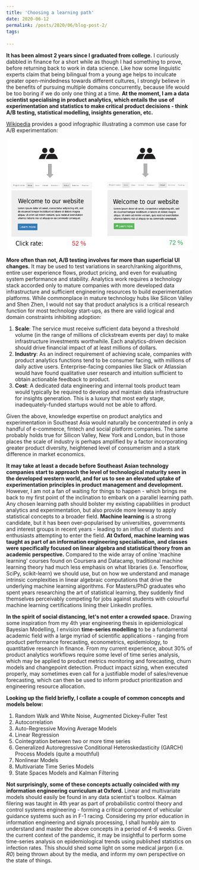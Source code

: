 ```yaml
---
title: 'Choosing a learning path'
date: 2020-06-12
permalink: /posts/2020/06/blog-post-2/
tags:

---
```

**It has been almost 2 years since I graduated from college.** I curiously dabbled in finance for a short while as though I had something to prove, before returning back to work in data science. Like how some linguistic experts claim that being bilingual from a young age helps to inculcate greater open-mindedness towards different cultures, I strongly believe in the benefits of pursuing multiple domains concurrently, because life would be too boring if we do only one thing at a time. **At the moment, I am a data scientist specialising in product analytics, which entails the use of experimentation and statistics to make critical product decisions - think A/B testing, statistical modelling, insights generation, etc.**

[Wikipedia](https://en.wikipedia.org/wiki/A/B_testing) provides a good infographic illustrating a common use case for A/B experimentation:

<p align="center"><img src="/images/abtesting_example.png" title="A/B Testing" width="500" height="300" /></p>

**More often than not, A/B testing involves far more than superficial UI changes.** It may be used to test variations in search/ranking algorithms, entire user experience flows, product pricing, and even for evaluating system performance and stability. Analytics work requires a technology stack accorded only to mature companies with more developed data infrastructure and sufficient engineering resources to build experimentation platforms. While commonplace in mature technology hubs like Silicon Valley and Shen Zhen, I would not say that product analytics is a critical research function for most technology start-ups, as there are valid logical and domain constraints inhibiting adoption:

1. **Scale**: The service must receive sufficient data beyond a threshold volume (in the range of millions of clickstream events per day) to make infrastructure investments worthwhile. Each analytics-driven decision should drive financial impact of at least millions of dollars.
2. **Industry**: As an indirect requirement of achieving scale, companies with product analytics functions tend to be consumer facing, with millions of daily active users. Enterprise-facing companies like Slack or Atlassian would have found qualitative user research and intuition sufficient to obtain actionable feedback to product.
3. **Cost**: A dedicated data engineering and internal tools product team would typically be required to develop and maintain data infrastructure for insights generation. This is a luxury that most early stage, inadequately-funded startups would not be able to afford.

Given the above, knowledge expertise on product analytics and experimentation in Southeast Asia would naturally be concentrated in only a handful of e-commerce, fintech and social platform companies. The same probably holds true for Silicon Valley, New York and London, but in those places the scale of industry is perhaps amplified by a factor incorporating greater product diversity, heightened level of consumerism and a stark difference in market economics.

**It may take at least a decade before Southeast Asian technology companies start to approach the level of technological maturity seen in the developed western world, and for us to see an elevated uptake of experimentation principles in product management and development.** However, I am not a fan of waiting for things to happen - which brings me back to my first point of the inclination to embark on a parallel learning path. Any chosen learning path should bolster my existing capabilities in product analytics and experimentation, but also provide more leeway to apply statistical concepts to a broader field. **Machine learning** is a strong candidate, but it has been over-popularised by universities, governments and interest groups in recent years - leading to an influx of students and enthusiasts attempting to enter the field. **At Oxford, machine learning was taught as part of an information engineering specialisation, and classes were specifically focused on linear algebra and statistical theory from an academic perspective.** Compared to the wide array of online 'machine learning' courses found on Coursera and Datacamp, traditional machine learning theory had much less emphasis on what libraries (i.e. Tensorflow, SciPy, scikit-learn) we should use, but on how we understand and manage intrinsic complexities in linear algebraic computations that drive the underlying machine learning algorithms. For Masters/PhD graduates who spent years researching the art of statistical learning, they suddenly find themselves perceivably competing for jobs against students with colourful machine learning certifications lining their LinkedIn profiles.

**In the spirit of social distancing, let's not enter a crowded space.** Drawing some inspiration from my 4th year engineering thesis in epidemiological Bayesian Modelling, I envision **time-series modelling** to be a fundamental academic field with a large myriad of scientific applications - ranging from product performance forecasting, econometrics, epidemiology, to quantitative research in finance. From my current experience, about 30% of product analytics workflows require some level of time series analysis, which may be applied to product metrics monitoring and forecasting, churn models and changepoint detection. Product impact sizing, when executed properly, may sometimes even call for a justifiable model of sales/revenue forecasting, which can then be used to inform product prioritization and engineering resource allocation.

**Looking up the field briefly, I collate a couple of common concepts and models below:**
1. Random Walk and White Noise, Augmented Dickey-Fuller Test
2. Autocorrelation
3. Auto-Regressive Moving Average Models
4. Linear Regression
5. Cointegration between two or more time series
6. Generalized Autoregressive Conditional Heteroskedasticity (GARCH) Process Models (quite a mouthful)
7. Nonlinear Models
8. Multivariate Time Series Models
9. State Spaces Models and Kalman Filtering

**Not surprisingly, some of these concepts actually coincided with my information engineering curriculum at Oxford.** Linear and multivariate models should easily be found in any data scientist's toolbox. Kalman filering was taught in 4th year as part of probabilistic control theory and control systems engineering - forming a critical component of vehicular guidance systems such as in F-1 racing. Considering my prior education in information engineering and signals processing, I shall humbly aim to understand and master the above concepts in a period of 4-6 weeks. Given the current context of the pandemic, it may be insightful to perform some time-series analysis on epidemiological trends using published statistics on infection rates. This should shed some light on some medical jargon (i.e. *R0*) being thrown about by the media, and inform my own perspective on the state of things.

